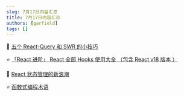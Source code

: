 ```yaml
---
slug: 7月17日内容汇总
title: 7月17日内容汇总
authors: [garfield]
tags: []
---
```


📒 [五个 React-Query 和 SWR 的小技巧](https://www.youtube.com/watch?v=JaM2rExmmqs)

⭐️ [「React 进阶」 React 全部 Hooks 使用大全 （包含 React v18 版本 ）](https://juejin.cn/post/7118937685653192735)

📒 [React 状态管理的新浪潮](https://frontendmastery.com/posts/the-new-wave-of-react-state-management/)

⭐️ [函数式编程术语](https://github.com/shfshanyue/fp-jargon-zh)
